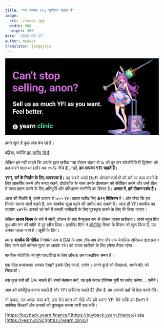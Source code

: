 ```yaml
---
title: "यर्न आपका YFI खरीदना चाहता है"
image:
  src: ./cover.jpg
  width: 900
  height: 450
date: '2022-05-17'
author: Weaver
translator: jengajojo
---
```


![](cover.jpg?w=900&h=450)

हमने सुना है कुछ लोग बेच रहे हैं।

बढ़िया, क्योंकि [हम खरीद रहे हैं](https://yearn.clinic/).

लेकिन हम नहीं चाहते कि आपके द्वारा खरीदा गया टोकन चंद्रमा से tx को दूर कर स्केलेबिलिटी ट्रिलेम्मा को हल करने वाला था (और अब ९५% नीचे है), नहीं, **हम आपका YFI चाहते हैं।**

**YFI, यर्न के निर्माण के लिए आवश्यक है।** यह सबसे अच्छे DeFi योगदानकर्ताओं को यर्न पर काम करने के लिए आकर्षित करने और बनाए रखने, प्रोटोकॉल के साथ उनके प्रोत्साहन को संरेखित करने और उन्हें खेल में त्वचा प्रदान करने के लिए क्षतिपूर्ति और प्रतिधारण रणनीति का हिस्सा है। **असल में, हमें टोकन पसंद है।**

आज की स्थिति में, हमने बाजार से ७५५ YFI वापस खरीद लिए **$१९  मिलियन** में। और जैसा कि हम निर्माण करना जारी रखते हैं, आप बायबैक सुन्ना बढ़ने की उम्मीद कर सकते हैं। जल्द ही YFI बायबैक का उपयोग veYFI धारकों को यर्न में उनकी भागीदारी के लिए पुरस्कृत करने के लिए भी किया जाएगा।

लेकिन **खराब क्लिम** के बारे में सोचें, टोकन के बाद मैन्युअल रूप से टोकन वापस खरीदना। अपने बहुत प्रिय दूध और मन की शांति से दूर खींच लिया। इसलिए बैंटेग ने [ऑटोमेट](https://github.com/banteg/yfi-buyer) क्लिम के मिशन को शुरू किया है, यह उनका पहला काम है। खुशी के दिन।

हमारा **बायबैक पिग्गीबैंक** नियमित रूप से DAI के साथ टॉप-अप होगा और एक चेनलिंक ऑरेकल द्वारा प्रदान किए जाने वाले वर्तमान मूल्य पर आपके YFI को वापस खरीदने के लिए हमेशा तैयार रहेगा।

बायबैक गतिविधि की पूर्ण पारदर्शिता के लिए आँकड़े अब वास्तविक समय हैं।

एक मीठा मध्यस्थता अवसर देखा? इसके लिए जाओ, एनोन। अपने कुत्ते को सिखाओ, अपने बॉट को सिखाओ।

बस कुछ बनी की DAI चाहते हैं? हमारे मेहमान बनो, वह इसे केवल प्रीमियम मुर्गी पर बर्बाद करेगा ... एनीमे।

आप हमें कॉपीट्रेड करना चाहते हैं और YFI खरीदना चाहते हैं? ठीक है, हम आपको यहाँ भी ऐसा करने देंगे।

तो कृपया, एक अच्छा काम करें, उस सेल बटन को तोड़ें और हमें अपना YFI बेचें ताकि हम DeFi में सर्वश्रेष्ठ बिल्डरों और धारकों को पुरस्कृत करना जारी रख सकें।

[https://buyback.yearn.finance/](https://buyback.yearn.finance/) aka [https://yearn.clinic](https://yearn.clinic/)
